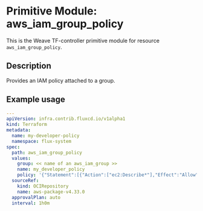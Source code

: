
# Primitive Module: aws_iam_group_policy

This is the Weave TF-controller primitive module for resource `aws_iam_group_policy`.

## Description

Provides an IAM policy attached to a group.

## Example usage

```yaml
---
apiVersion: infra.contrib.fluxcd.io/v1alpha1
kind: Terraform
metadata:
  name: my-developer-policy
  namespace: flux-system
spec:
  path: aws_iam_group_policy
  values:
    group: << name of an aws_iam_group >>
    name: my_developer_policy
    policy: '{"Statement":[{"Action":["ec2:Describe*"],"Effect":"Allow","Resource":"*"}],"Version":"2012-10-17"}'
  sourceRef:
    kind: OCIRepository
    name: aws-package-v4.33.0
  approvalPlan: auto
  interval: 1h0m
```
